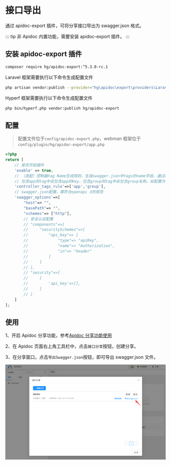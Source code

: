 # 接口导出

通过 apidoc-export 插件，可将分享接口导出为 swagger.json 格式。

::: tip
非 Apidoc 内置功能，需要安装 apidoc-export 插件。
:::

## 安装 apidoc-export 插件

```bash
composer require hg/apidoc-export:^5.3.0-rc.1
```

Laravel 框架需要执行以下命令生成配置文件

```bash
php artisan vendor:publish --provider="hg\apidoc\export\providers\LaravelService"
```

Hyperf 框架需要执行以下命令生成配置文件

```bash
php bin/hyperf.php vendor:publish hg/apidoc-export
```

## 配置

> 配置文件位于`config/apidoc-export.php`，webman 框架位于`config/plugin/hg/apidoc-export/app.php`

```php
<?php
return [
    // 是否开启插件
    'enable' => true,
    // （选配）控制器tag Name生成规则，生成swagger.json中tags的name字段，通过app、group组合来避免多应用/多分组下同名控制器分组错误问题
    // 包含app则tag中会包含app的key，包含group则tag中会包含group名称。如配置为['app','group']，生成tag为：demo.user.Index
    'controller_tags_rule'=>['app','group'],
    // swagger.json配置，需符合openapi 3的规范
    'swagger_options'=>[
        "host"=> "",
        "basePath"=> "",
        "schemes"=> ["http"],
        // 安全认证配置
        // "components"=>[
        //     "securitySchemes"=>[
        //         "api_key"=> [
        //             "type"=> "apiKey",
        //             "name"=> "Authorization",
        //             "in"=> "header"
        //         ]
        //     ]
        // ],
        // "security"=>[
        //     [
        //         'api_key'=>[],
        //     ]
        // ]
    ]
];
```

## 使用

1、开启 Apidoc 分享功能，参考[Apidoc 分享功能使用](/use/function/apiShare)

2、在 Apidoc 页面右上角工具栏中，点击`接口分享`按钮，创建分享。

3、在分享窗口，点击`导出Swagger.json`按钮，即可导出 swagger.json 文件。

![export-swagger](/images/export-swagger.png)
